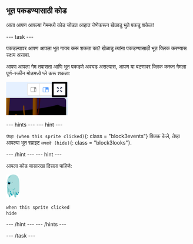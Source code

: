 ## भूत पकडण्यासाठी कोड

आता आपण आपल्या गेममध्ये कोड जोडत आहात जेणेकरून खेळाडू भुते पकडू शकेल!

\--- task \---

पकडल्यावर आपण आपला भूत गायब करू शकता का? खेळाडू त्यांना पकडण्यासाठी भूत क्लिक करण्यास सक्षम असावा.

आपण आपला गेम तपासता आणि भूत पकडणे अवघड असल्यास, आपण या बटणावर क्लिक करून गेमला पूर्ण-स्क्रीन मोडमध्ये प्ले करू शकता:

![स्क्रीनशॉट](images/ghost-fullscreen-annotated.png)

\--- hints \--- \--- hint \---

`जेव्हा (when this sprite clicked)`{: class = "block3events"} क्लिक केले, तेव्हा आपल्या भूत स्प्राइट `लपवावे (hide)`{: class = "block3looks"}.

\--- /hint \--- \--- hint \---

आपला कोड यासारखा दिसला पाहिजे:

![भूत-स्प्राइट](images/ghost-sprite.png)

```blocks3
when this sprite clicked
hide
```

\--- /hint \--- \--- /hints \---

\--- /task \---